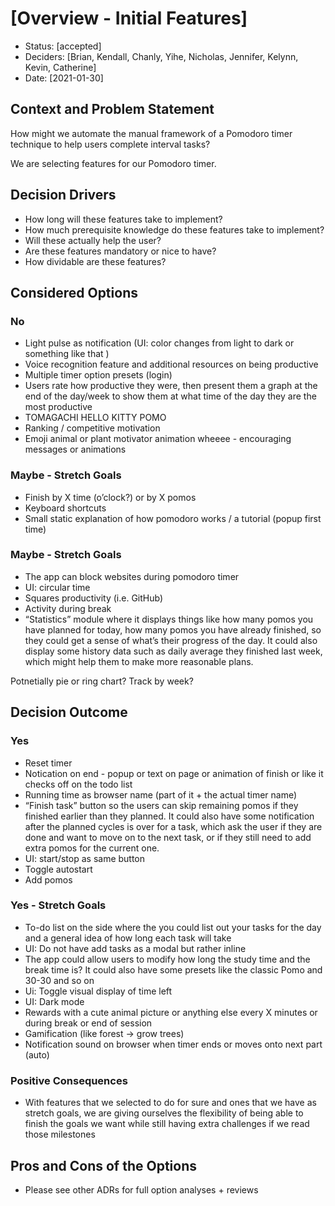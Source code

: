 # [Overview - Initial Features]

* Status: [accepted]
* Deciders: [Brian, Kendall, Chanly, Yihe, Nicholas, Jennifer, Kelynn, Kevin, Catherine]
* Date: [2021-01-30] 

## Context and Problem Statement

How might we automate the manual framework of a Pomodoro timer technique to help users complete interval tasks?

We are selecting features for our Pomodoro timer.  

## Decision Drivers <!-- optional -->

* How long will these features take to implement?
* How much prerequisite knowledge do these features take to implement? 
* Will these actually help the user? 
* Are these features mandatory or nice to have? 
* How dividable are these features? 

## Considered Options

### No
* Light pulse as notification  (UI: color changes from light to dark or something like that ) 
* Voice recognition feature and additional resources on being productive
* Multiple timer option presets (login) 
* Users rate how productive they were, then present them a graph at the end of the day/week to show them at what time of the day they are the most productive
* TOMAGACHI HELLO KITTY POMO
* Ranking / competitive motivation 
* Emoji animal or plant motivator animation wheeee - encouraging messages or animations  

### Maybe - Stretch Goals 
* Finish by X time (o’clock?) or by X pomos 
* Keyboard shortcuts 
* Small static explanation of how pomodoro works / a tutorial (popup first time)

### Maybe - Stretch Goals 
* The app can  block websites during pomodoro timer
* UI: circular time 
* Squares productivity (i.e. GitHub)
* Activity during break 
* “Statistics” module where it displays things like how many pomos you have planned for today, how many pomos you have already finished, so they could get a sense of what’s their progress of the day. It could also display some history data such as daily average they finished last week, which might help them to make more reasonable plans.

Potnetially pie or ring chart? Track by week?

## Decision Outcome

### Yes
* Reset timer 
* Notication on end - popup or text on page or animation of finish or like it checks off on the todo list 
* Running time as browser name (part of it + the actual timer name) 
* “Finish task” button so the users can skip remaining pomos if they finished earlier than they planned. It could also have some notification after the planned cycles is over for a task, which ask the user if they are done and want to move on to the next task, or if they still need to add extra pomos for the current one.
* UI: start/stop as same button 
* Toggle autostart  
* Add pomos 

### Yes - Stretch Goals
* To-do list on the side where the you could list out your tasks for the day and a general idea of how long each task will take
* UI: Do not have add tasks as a modal but rather inline
* The app could allow users to modify how long the study time and the break time is? It could also have some presets like the classic Pomo and 30-30 and so on
* Ui: Toggle visual display of time left 
* UI: Dark mode 
* Rewards with a cute animal picture or anything else every X minutes or during break or end of session 
* Gamification (like forest -> grow trees)
* Notification sound on browser when timer ends or moves onto next part (auto) 

### Positive Consequences

* With features that we selected to do for sure and ones that we have as stretch goals, we are giving ourselves the flexibility of being able to finish the goals we want while still having extra challenges if we read those milestones 


## Pros and Cons of the Options 

* Please see other ADRs for full option analyses + reviews

